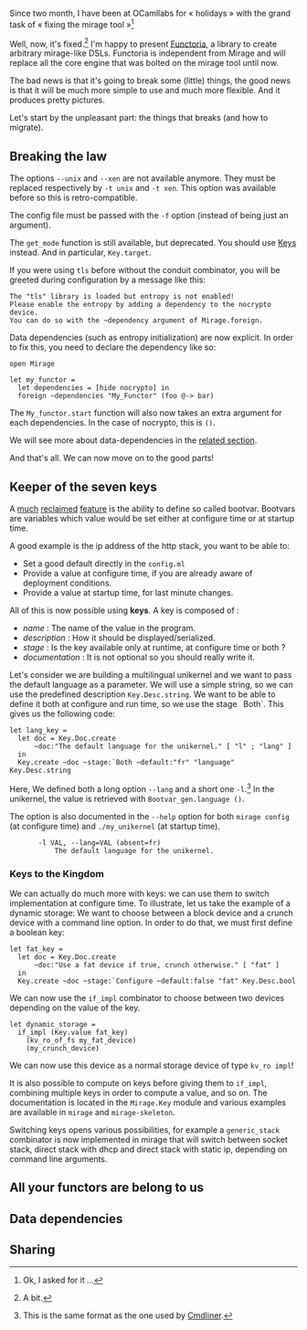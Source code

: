 
Since two month, I have been at OCamllabs for « holidays » with the grand task
of « fixing the mirage tool »[^1]

[^1]: Ok, I asked for it ...

Well, now, it's fixed.[^2] I'm happy to present [Functoria](https://github.com/Drup/Functoria), a library to create arbitrary mirage-like DSLs. Functoria is independent from Mirage and will replace all the core engine that was bolted on the mirage tool until now.

[^2]: A bit.

The bad news is that it's going to break some (little) things, the good news is that it will be much more simple to use and much more flexible.
And it produces pretty pictures.

Let's start by the unpleasant part: the things that breaks (and how to migrate).

## Breaking the law

The options `--unix` and `--xen` are not available anymore.
They must be replaced respectively by `-t unix` and `-t xen`.
This option was available before so this is retro-compatible.

The config file must be passed with the `-f` option (instead of being just
an argument).

The `get_mode` function is still available, but deprecated. You should use
[Keys](#keys) instead. And in particular, `Key.target`.

If you were using `tls` before without the conduit combinator, you will be
greeted during configuration by a message like this:

```
The "tls" library is loaded but entropy is not enabled!
Please enable the entropy by adding a dependency to the nocrypto device.
You can do so with the ~dependency argument of Mirage.foreign.
```

Data dependencies (such as entropy initialization) are now explicit.
In order to fix this, you need to declare the dependency like so:
```
open Mirage

let my_functor =
  let dependencies = [hide nocrypto] in
  foreign ~dependencies "My_Functor" (foo @-> bar)
```

The `My_functor.start` function will also now takes an extra argument for each
dependencies. In the case of nocrypto, this is `()`.

We will see more about data-dependencies in the [related section](#dependencies).

And that's all. We can now move on to the good parts!

## Keeper of the seven keys

A [much][] [reclaimed][] [feature][] is the ability to define so called bootvar.
Bootvars are variables which value would be set either at configure time or at
startup time.

[much]: https://github.com/mirage/mirage/issues/229
[reclaimed]: https://github.com/mirage/mirage/issues/228
[feature]: https://github.com/mirage/mirage/issues/231


A good example is the ip address of the http stack, you want to be able to:

- Set a good default directly in the `config.ml`
- Provide a value at configure time, if you are already aware of deployment conditions.
- Provide a value at startup time, for last minute changes.

All of this is now possible using **keys**. A key is composed of :
- _name_ : The name of the value in the program.
- _description_ : How it should be displayed/serialized.
- _stage_ : Is the key available only at runtime, at configure time or both ?
- _documentation_ : It is not optional so you should really write it.

Let's consider we are building a multilingual unikernel and we want to pass the
default language as a parameter. We will use a simple string, so we can use the
predefined description `Key.Desc.string`. We want to be able to define it both
at configure and run time, so we use the stage ` `Both`. This gives us the following code:

```
let lang_key =
  let doc = Key.Doc.create
      ~doc:"The default language for the unikernel." [ "l" ; "lang" ]
  in
  Key.create ~doc ~stage:`Both ~default:"fr" "language" Key.Desc.string
```

Here, We defined both a long option `--lang` and a short one `-l`.[^3]
In the unikernel, the value is retrieved with `Bootvar_gen.language ()`.

[^3]: This is the same format as the one used by [Cmdliner](http://erratique.ch/software/cmdliner).

The option is also documented in the `--help` option for both `mirage config` (at configure time) and `./my_unikernel` (at startup time).

```
       -l VAL, --lang=VAL (absent=fr)
           The default language for the unikernel.
```

### Keys to the Kingdom

We can actually do much more with keys: we can use them to switch implementation
at configure time. To illustrate, let us take the example of a dynamic storage: We want to choose between a block device and a crunch device with a command line option.
In order to do that, we must first define a boolean key:

```
let fat_key =
  let doc = Key.Doc.create
      ~doc:"Use a fat device if true, crunch otherwise." [ "fat" ]
  in
  Key.create ~doc ~stage:`Configure ~default:false "fat" Key.Desc.bool
```

We can now use the `if_impl` combinator to choose between two devices depending on the value of the key.

```
let dynamic_storage =
  if_impl (Key.value fat_key)
    (kv_ro_of_fs my_fat_device)
    (my_crunch_device)
```

We can now use this device as a normal storage device of type `kv_ro impl`!

It is also possible to compute on keys before giving them to `if_impl`, combining multiple keys in order to compute a value, and so on. The documentation is located in the `Mirage.Key` module and various examples are available in `mirage` and `mirage-skeleton`.

Switching keys opens various possibilities, for example a `generic_stack` combinator is now implemented in mirage that will switch between socket stack, direct stack with dhcp and direct stack with static ip, depending on command line arguments.

## All your functors are belong to us

## Data dependencies

## Sharing
